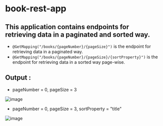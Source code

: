 # book-rest-app 
## This application contains endpoints for retrieving data in a paginated and sorted way. 

- `@GetMapping("/books/{pageNumber}/{pageSize}")` is the endpoint for retrieving data in a paginated way.
- `@GetMapping("/books/{pageNumber}/{pageSize}/{sortProperty}")` is the endpoint for retrieving data in a sorted way page-wise. 

## Output :

- pageNumber = 0, pageSize = 3

![image](https://user-images.githubusercontent.com/89537080/184566579-ba0bafdc-27cb-4b06-9777-d5100233a2d2.png)

- pageNumber = 0, pageSize = 3, sortProperty = "title"

![image](https://user-images.githubusercontent.com/89537080/184566718-481f6557-605e-4974-a8bd-59743f39c5fe.png)


